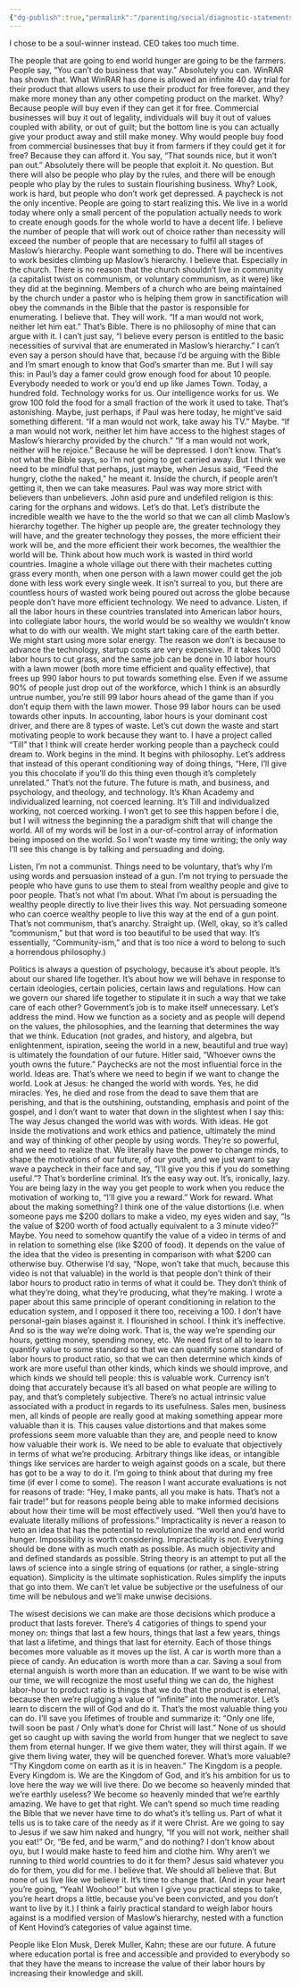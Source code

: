 ```yaml
---
{"dg-publish":true,"permalink":"/parenting/social/diagnostic-statements/vertical-farming/","tags":["goals","laborhours"],"created":"Dec 9, 2018, 8:31 PM"}
---
```



I chose to be a soul-winner instead. CEO takes too much time.

The people that are going to end world hunger are going to be the farmers. People say, “You can’t do business that way.” Absolutely you can. WinRAR has shown that. What WinRAR has done is allowed an infinite 40 day trial for their product that allows users to use their product for free forever, and they make more money than any other competing product on the market. Why? Because people will buy even if they can get it for free. Commercial businesses will buy it out of legality, individuals will buy it out of values coupled with ability, or out of guilt; but the bottom line is you can actually give your product away and still make money. Why would people buy food from commercial businesses that buy it from farmers if they could get it for free? Because they can afford it. You say, “That sounds nice, but it won’t pan out.” Absolutely there will be people that exploit it. No question. But there will also be people who play by the rules, and there will be enough people who play by the rules to sustain flourishing business. Why? Look, work is hard, but people who don’t work get depressed. A paycheck is not the only incentive. People are going to start realizing this. We live in a world today where only a small percent of the population actually needs to work to create enough goods for the whole world to have a decent life. I believe the number of people that will work out of choice rather than necessity will exceed the number of people that are necessary to fulfil all stages of Maslow’s hierarchy. People want something to do. There will be incentives to work besides climbing up Maslow’s hierarchy. I believe that. Especially in the church. There is no reason that the church shouldn’t live in community (a capitalist twist on communism, or voluntary communism, as it were) like they did at the beginning. Members of a church who are being maintained by the church under a pastor who is helping them grow in sanctification will obey the commands in the Bible that the pastor is responsible for enumerating. I believe that. They will work. “If a man would not work, neither let him eat.” That’s Bible. There is no philosophy of mine that can argue with it. I can’t just say, “I believe every person is entitled to the basic necessities of survival that are enumerated in Maslow’s hierarchy.” I can’t even say a person should have that, because I’d be arguing with the Bible and I’m smart enough to know that God’s smarter than me. But I will say this: in Paul’s day a famer could grow enough food for about 10 people. Everybody needed to work or you’d end up like James Town. Today, a hundred fold. Technology works for us. Our intelligence works for us. We grow 100 fold the food for a small fraction of the work it used to take. That’s astonishing. Maybe, just perhaps, if Paul was here today, he might’ve said something different. “If a man would not work, take away his TV.” Maybe. “If a man would not work, neither let him have access to the highest stages of Maslow’s hierarchy provided by the church.” “If a man would not work, neither will he rejoice.” Because he will be depressed. I don’t know. That’s not what the Bible says, so I’m not going to get carried away. But I think we need to be mindful that perhaps, just maybe, when Jesus said, “Feed the hungry, clothe the naked,” he meant it. Inside the church, if people aren’t getting it, then we can take measures. Paul was way more strict with believers than unbelievers. John asid pure and undefiled religion is this: caring for the orphans and widows. Let’s do that. Let’s distribute the incredible wealth we have to the the world so that we can all climb Maslow’s hierarchy together. The higher up people are, the greater technology they will have, and the greater technology they posses, the more efficient their work will be, and the more efficient their work becomes, the wealthier the world will be. Think about how much work is wasted in third world countries. Imagine a whole village out there with their machetes cutting grass every month, when one person with a lawn mower could get the job done with less work every single week. It isn’t surreal to you, but there are countless hours of wasted work being poured out across the globe because people don’t have more efficient technology. We need to advance. Listen, if all the labor hours in these countries translated into American labor hours, into collegiate labor hours, the world would be so wealthy we wouldn’t know what to do with our wealth. We might start taking care of the earth better. We might start using more solar energy. The reason we don’t is because to advance the technology, startup costs are very expensive. If it takes 1000 labor hours to cut grass, and the same job can be done in 10 labor hours with a lawn mower (both more time efficient and quality effective), that frees up 990 labor hours to put towards something else. Even if we assume 90% of people just drop out of the workforce, which I think is an absurdly untrue number, you’re still 99 labor hours ahead of the game than if you don’t equip them with the lawn mower. Those 99 labor hours can be used towards other inputs. In accounting, labor hours is your dominant cost driver, and there are 8 types of waste. Let’s cut down the waste and start motivating people to work because they want to. I have a project called “Till” that I think will create herder working people than a paycheck could dream to. Work begins in the mind. It begins with philosophy. Let’s address that instead of this operant conditioning way of doing things, “Here, I’ll give you this chocolate if you’ll do this thing even though it’s completely unrelated.” That’s not the future. The future is math, and business, and psychology, and theology, and technology. It’s Khan Academy and individualized learning, not coerced learning. It’s Till and individualized working, not coerced working. I won’t get to see this happen before I die, but I will witness the beginning the a paradigm shift that will change the world. All of my words will be lost in a our-of-control array of information being imposed on the world. So I won’t waste my time writing; the only way I’ll see this change is by talking and persuading and doing.

Listen, I’m not a communist. Things need to be voluntary, that’s why I’m using words and persuasion instead of a gun. I’m not trying to persuade the people who have guns to use them to steal from wealthy people and give to poor people. That’s not what I’m about. What I’m about is persuading the wealthy people directly to live their lives this way. Not persuading someone who can coerce wealthy people to live this way at the end of a gun point. That’s not communism, that’s anarchy. Straight up. (Well, okay, so it’s called “communism,” but that word is too beautiful to be used that way. It’s essentially, “Community-ism,” and that is too nice a word to belong to such a horrendous philosophy.)

Politics is always a question of psychology, because it’s about people. It’s about our shared life together. It’s about how we will behave in response to certain ideologies, certain policies, certain laws and regulations. How can we govern our shared life together to stipulate it in such a way that we take care of each other? Government’s job is to make itself unnecessary. Let’s address the mind. How we function as a society and as people will depend on the values, the philosophies, and the learning that determines the way that we think. Education (not grades, and history, and algebra, but enlightenment, ispiration, seeing the world in a new, beautiful and true way) is ultimately the foundation of our future. Hitler said, “Whoever owns the youth owns the future.” Paychecks are not the most influential force in the world. Ideas are. That’s where we need to begin if we want to change the world. Look at Jesus: he changed the world with words. Yes, he did miracles. Yes, he died and rose from the dead to save them that are perishing, and that is the outshining, outstanding, emphasis and point of the gospel, and I don’t want to water that down in the slightest when I say this: The way Jesus changed the world was with words. With ideas. He got inside the motivations and work ethics and patience, ultimately the mind and way of thinking of other people by using words. They’re so powerful, and we need to realize that. We literally have the power to change minds, to shape the motivations of our future, of our youth, and we just want to say wave a paycheck in their face and say, “I’ll give you this if you do something useful.”? That’s borderline criminal. It’s the easy way out. It’s, ironically, lazy. You are being lazy in the way you get people to work when you reduce the motivation of working to, “I’ll give you a reward.” Work for reward. What about the making something? I think one of the value distortions (i.e. when someone pays me $200 dollars to make a video, my eyes widen and say, “Is the value of $200 worth of food actually equivalent to a 3 minute video?” Maybe. You need to somehow quantify the value of a video in terms of and in relation to something else (like $200 of food).  It depends on the value of the idea that the video is presenting in comparison with what $200 can otherwise buy. Otherwise I’d say, “Nope, won’t take that much, because this video is not that valuable) in the world is that people don’t think of their labor hours to product ratio in terms of what it could be. They don’t think of what they’re doing, what they’re producing, what they’re making. I wrote a paper about this same principle of operant conditioning in relation to the education system, and I opposed it there too, receiving a 100. I don’t have personal-gain biases against it. I flourished in school. I think it’s ineffective. And so is the way we’re doing work. That is, the way we’re spending our hours, getting money, spending money, etc. We need first of all to learn to quantify value to some standard so that we can quantify some standard of labor hours to product ratio, so that we can then determine which kinds of work are more useful than other kinds, which kinds we should improve, and which kinds we should tell people: this is valuable work. Currency isn’t doing that accurately because it’s all based on what people are willing to pay, and that’s completely subjective. There’s no actual intrinsic value associated with a product in regards to its usefulness. Sales men, business men, all kinds of people are really good at making something appear more valuable than it is. This causes value distortions and that makes some professions seem more valuable than they are, and people need to know how valuable their work is. We need to be able to evaluate that objectively in terms of what we’re producing. Arbitrary things like ideas, or intangible things like services are harder to weigh against goods on a scale, but there has got to be a way to do it. I’m going to think about that during my free time (if ever I come to some). The reason I want accurate evaluations is not for reasons of trade: “Hey, I make pants, all you make is hats. That’s not a fair trade!” but for reasons people being able to make informed decisions about how their time will be most effectively used.
“Well then you’d have to evaluate literally millions of professions.” Impracticality is never a reason to veto an idea that has the potential to revolutionize the world and end world hunger. Impossibility is worth considering. Impracticality is not. Everything should be done with as much math as possible. As much objectivity and and defined standards as possible. String theory is an attempt to put all the laws of science into a single string of equations (or rather, a single-string equation). Simplicity is the ultimate sophistication. Rules simplify the inputs that go into them. We can’t let value be subjective or the usefulness of our time will be nebulous and we’ll make unwise decisions.

The wisest decisions we can make are those decisions which produce a product that lasts forever. There’s 4 catigories of things to spend your money on: things that last a few hours, things that last a few years, things that last a lifetime, and things that last for eternity. Each of those things becomes more valuable as it moves up the list. A car is worth more than a piece of candy. An education is worth more than a car. Saving a soul from eternal anguish is worth more than an education. If we want to be wise with our time, we will recognize the most useful thing we can do, the highest labor-hour to product ratio is things that we do that the product is eternal, because then we’re plugging a value of “infinite” into the numerator. Let’s learn to discern the will of God and do it. That’s the most valuable thing you can do. I’ll save you lifetimes of trouble and summarize it: “Only one life, twill soon be past / Only what’s done for Christ will last.” None of us should get so caught up with saving the world from hunger that we neglect to save them from eternal hunger. If we give them water, they will thirst again. If we give them living water, they will be quenched forever. What’s more valuable? “Thy Kingdom come on earth as it is in heaven.” The Kingdom is a people. Every Kingdom is. We are the Kingdom of God, and it’s his ambition for us to love here the way we will live there. Do we become so heavenly minded that we’re earthly useless? We become so heavenly minded that we’re earthly amazing. We have to get that right. We can’t spend so much time reading the Bible that we never have time to do what’s it’s telling us. Part of what it tells us is to take care of the needy as if it were Christ. Are we going to say to Jesus if we saw him naked and hungry, “If you will not work, neither shall you eat!” Or, “Be fed, and be warm,” and do nothing? I don’t know about oyu, but I would make haste to feed him and clothe him. Why aren’t we running to third world countries to do it for them? Jesus said whatever you do for them, you did for me. I believe that. We should all believe that. But none of us live like we believe it. It’s time to change that. (And in your heart you’re going, “Yeah! Woohoo!” but when I give you practical steps to take, you’re heart drops a little, because you’ve been convicted, and you don’t want to live by it.)
I think a fairly practical standard to weigh labor hours against is a modified version of Maslow’s hierarchy, nested with a function of Kent Hovind’s categories of value against time.

People like Elon Musk, Derek Muller, Kahn; these are our future. A future where education portal is free and accessible and provided to everybody so that they have the means to increase the value of their labor hours by increasing their knowledge and skill.